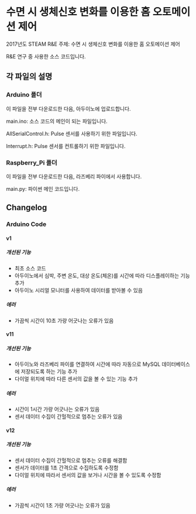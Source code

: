 # 수면 시 생체신호 변화를 이용한 홈 오토메이션 제어

2017년도 STEAM R&E
주제: 수면 시 생체신호 변화를 이용한 홈 오토메이션 제어

R&E 연구 중 사용한 소스 코드입니다.

## 각 파일의 설명

### Arduino 폴더

이 파일을 전부 다운로드한 다음, 아두이노에 업로드합니다.

main.ino: 소스 코드의 메인이 되는 파일입니다.

AllSerialControl.h: Pulse 센서를 사용하기 위한 파일입니다.

Interrupt.h: Pulse 센서를 컨트롤하기 위한 파일입니다.

### Raspberry_Pi 폴더

이 파일을 전부 다운로드한 다음, 라즈베리 파이에서 사용합니다.

main.py: 파이썬 메인 코드입니다.

## Changelog


### Arduino Code

#### v1
##### 개선된 기능
+ 최초 소스 코드
+ 아두이노에서 심박, 주변 온도, 대상 온도(체온)를 시간에 따라 디스플레이하는 기능 추가
+ 아두이노 시리얼 모니터를 사용하여 데이터를 받아볼 수 있음
##### 에러
+ 가끔씩 시간이 10초 가량 어긋나는 오류가 있음

#### v11
##### 개선된 기능
+ 아두이노와 라즈베리 파이를 연결하여 시간에 따라 자동으로 MySQL 데이터베이스에 저장되도록 하는 기능 추가
+ 다이얼 위치에 따라 다른 센서의 값을 볼 수 있는 기능 추가
##### 에러
+ 시간이 1시간 가량 어긋나는 오류가 있음
+ 센서 데이터 수집이 간헐적으로 멈추는 오류가 있음

#### v12
##### 개선된 기능
+ 센서 데이터 수집이 간헐적으로 멈추는 오류를 해결함
+ 센서가 데이터를 1초 간격으로 수집하도록 수정함
+ 다이얼 위치에 따라서 센서의 값을 보거나 시간을 볼 수 있도록 수정함
##### 에러
+ 가끔씩 시간이 1초 가량 어긋나는 오류가 있음 

